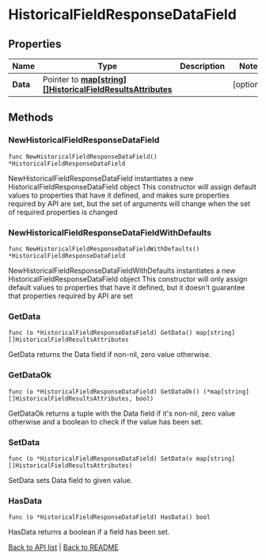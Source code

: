 # HistoricalFieldResponseDataField

## Properties

Name | Type | Description | Notes
------------ | ------------- | ------------- | -------------
**Data** | Pointer to [**map[string][]HistoricalFieldResultsAttributes**](array.md) |  | [optional] 

## Methods

### NewHistoricalFieldResponseDataField

`func NewHistoricalFieldResponseDataField() *HistoricalFieldResponseDataField`

NewHistoricalFieldResponseDataField instantiates a new HistoricalFieldResponseDataField object
This constructor will assign default values to properties that have it defined,
and makes sure properties required by API are set, but the set of arguments
will change when the set of required properties is changed

### NewHistoricalFieldResponseDataFieldWithDefaults

`func NewHistoricalFieldResponseDataFieldWithDefaults() *HistoricalFieldResponseDataField`

NewHistoricalFieldResponseDataFieldWithDefaults instantiates a new HistoricalFieldResponseDataField object
This constructor will only assign default values to properties that have it defined,
but it doesn't guarantee that properties required by API are set

### GetData

`func (o *HistoricalFieldResponseDataField) GetData() map[string][]HistoricalFieldResultsAttributes`

GetData returns the Data field if non-nil, zero value otherwise.

### GetDataOk

`func (o *HistoricalFieldResponseDataField) GetDataOk() (*map[string][]HistoricalFieldResultsAttributes, bool)`

GetDataOk returns a tuple with the Data field if it's non-nil, zero value otherwise
and a boolean to check if the value has been set.

### SetData

`func (o *HistoricalFieldResponseDataField) SetData(v map[string][]HistoricalFieldResultsAttributes)`

SetData sets Data field to given value.

### HasData

`func (o *HistoricalFieldResponseDataField) HasData() bool`

HasData returns a boolean if a field has been set.


[Back to API list](../README.md#documentation-for-api-endpoints) | [Back to README](../README.md)
